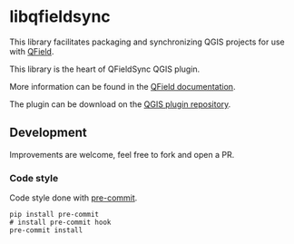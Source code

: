 # libqfieldsync

This library facilitates packaging and synchronizing QGIS projects for use with [QField](http://www.qfield.org).

This library is the heart of QFieldSync QGIS plugin.

More information can be found in the [QField documentation](https://docs.qfield.org/get-started/).

The plugin can be download on the [QGIS plugin repository](https://plugins.qgis.org/plugins/qfieldsync/).


## Development

Improvements are welcome, feel free to fork and open a PR.

### Code style

Code style done with [pre-commit](https://pre-commit.com).

```
pip install pre-commit
# install pre-commit hook
pre-commit install
```
